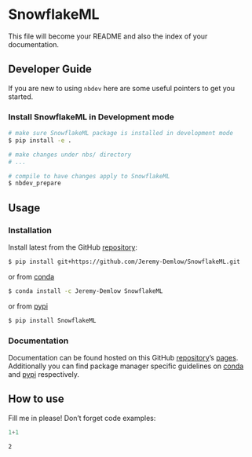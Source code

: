 # SnowflakeML


<!-- WARNING: THIS FILE WAS AUTOGENERATED! DO NOT EDIT! -->

This file will become your README and also the index of your
documentation.

## Developer Guide

If you are new to using `nbdev` here are some useful pointers to get you
started.

### Install SnowflakeML in Development mode

``` sh
# make sure SnowflakeML package is installed in development mode
$ pip install -e .

# make changes under nbs/ directory
# ...

# compile to have changes apply to SnowflakeML
$ nbdev_prepare
```

## Usage

### Installation

Install latest from the GitHub
[repository](https://github.com/Jeremy-Demlow/SnowflakeML):

``` sh
$ pip install git+https://github.com/Jeremy-Demlow/SnowflakeML.git
```

or from [conda](https://anaconda.org/Jeremy-Demlow/SnowflakeML)

``` sh
$ conda install -c Jeremy-Demlow SnowflakeML
```

or from [pypi](https://pypi.org/project/SnowflakeML/)

``` sh
$ pip install SnowflakeML
```

### Documentation

Documentation can be found hosted on this GitHub
[repository](https://github.com/Jeremy-Demlow/SnowflakeML)’s
[pages](https://Jeremy-Demlow.github.io/SnowflakeML/). Additionally you
can find package manager specific guidelines on
[conda](https://anaconda.org/Jeremy-Demlow/SnowflakeML) and
[pypi](https://pypi.org/project/SnowflakeML/) respectively.

## How to use

Fill me in please! Don’t forget code examples:

``` python
1+1
```

    2
